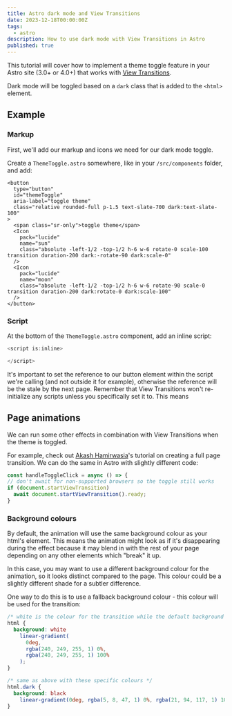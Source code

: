 ```yaml
---
title: Astro dark mode and View Transitions
date: 2023-12-18T00:00:00Z
tags:
  - astro
description: How to use dark mode with View Transitions in Astro
published: true
---
```


This tutorial will cover how to implement a theme toggle feature in your Astro site (3.0+ or 4.0+) that works with [View Transitions](https://docs.astro.build/en/guides/view-transitions/).

Dark mode will be toggled based on a `dark` class that is added to the `<html>` element.

## Example

### Markup

First, we'll add our markup and icons we need for our dark mode toggle. 

Create a `ThemeToggle.astro` somewhere, like in your `/src/components` folder, and add:

```astro title="ThemeToggle.astro"
<button
  type="button"
  id="themeToggle"
  aria-label="toggle theme"
  class="relative rounded-full p-1.5 text-slate-700 dark:text-slate-100"
>
  <span class="sr-only">toggle theme</span>
  <Icon
    pack="lucide"
    name="sun"
    class="absolute -left-1/2 -top-1/2 h-6 w-6 rotate-0 scale-100 transition duration-200 dark:-rotate-90 dark:scale-0"
  />
  <Icon
    pack="lucide"
    name="moon"
    class="absolute -left-1/2 -top-1/2 h-6 w-6 rotate-90 scale-0 transition duration-200 dark:rotate-0 dark:scale-100"
  />
</button>
```

### Script

At the bottom of the `ThemeToggle.astro` component, add an inline script:

```js
<script is:inline>

</script>
```

It's important to set the reference to our button element within the script we're calling (and not outside it for example), otherwise the reference will be the stale by the next page. Remember that View Transitions won't re-initialize any scripts unless you specifically set it to. This means



## Page animations

We can run some other effects in combination with View Transitions when the theme is toggled. 

For example, check out [Akash Hamirwasia](https://akashhamirwasia.com/blog/full-page-theme-toggle-animation-with-view-transitions-api/)'s tutorial on creating a full page transition. We can do the same in Astro with slightly different code:

```js
const handleToggleClick = async () => {
// don't await for non-supported browsers so the toggle still works
if (document.startViewTransition)
  await document.startViewTransition().ready;
}


```

### Background colours

By default, the animation will use the same background colour as your html's element. This means the animation might look as if it's disappearing during the effect because it may blend in with the rest of your page depending on any other elements which "break" it up.

In this case, you may want to use a different background colour for the animation, so it looks distinct compared to the page. This colour could be a slightly different shade for a subtler difference.

One way to do this is to use a fallback background colour - this colour will be used for the transition:

```css
/* white is the colour for the transition while the default background colour is set to rgb(240, 249, 255) */
html {
  background: white
    linear-gradient(
      0deg,
      rgba(240, 249, 255, 1) 0%,
      rgba(240, 249, 255, 1) 100%
    );
}

/* same as above with these specific colours */
html.dark {
  background: black
    linear-gradient(0deg, rgba(5, 8, 47, 1) 0%, rgba(21, 94, 117, 1) 100%);
}
```